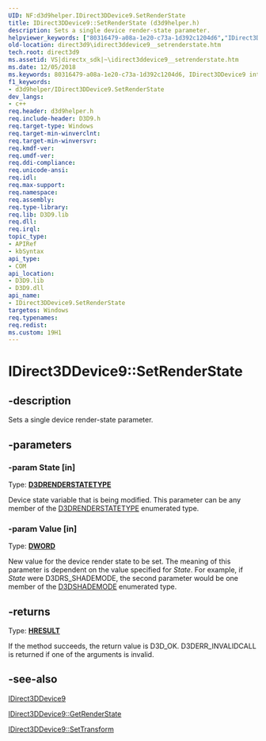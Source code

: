 ```yaml
---
UID: NF:d3d9helper.IDirect3DDevice9.SetRenderState
title: IDirect3DDevice9::SetRenderState (d3d9helper.h)
description: Sets a single device render-state parameter.
helpviewer_keywords: ["80316479-a08a-1e20-c73a-1d392c1204d6","IDirect3DDevice9 interface [Direct3D 9]","SetRenderState method","IDirect3DDevice9.SetRenderState","IDirect3DDevice9::SetRenderState","SetRenderState","SetRenderState method [Direct3D 9]","SetRenderState method [Direct3D 9]","IDirect3DDevice9 interface","d3d9helper/IDirect3DDevice9::SetRenderState","direct3d9.idirect3ddevice9__setrenderstate"]
old-location: direct3d9\idirect3ddevice9__setrenderstate.htm
tech.root: direct3d9
ms.assetid: VS|directx_sdk|~\idirect3ddevice9__setrenderstate.htm
ms.date: 12/05/2018
ms.keywords: 80316479-a08a-1e20-c73a-1d392c1204d6, IDirect3DDevice9 interface [Direct3D 9],SetRenderState method, IDirect3DDevice9.SetRenderState, IDirect3DDevice9::SetRenderState, SetRenderState, SetRenderState method [Direct3D 9], SetRenderState method [Direct3D 9],IDirect3DDevice9 interface, d3d9helper/IDirect3DDevice9::SetRenderState, direct3d9.idirect3ddevice9__setrenderstate
f1_keywords:
- d3d9helper/IDirect3DDevice9.SetRenderState
dev_langs:
- c++
req.header: d3d9helper.h
req.include-header: D3D9.h
req.target-type: Windows
req.target-min-winverclnt: 
req.target-min-winversvr: 
req.kmdf-ver: 
req.umdf-ver: 
req.ddi-compliance: 
req.unicode-ansi: 
req.idl: 
req.max-support: 
req.namespace: 
req.assembly: 
req.type-library: 
req.lib: D3D9.lib
req.dll: 
req.irql: 
topic_type:
- APIRef
- kbSyntax
api_type:
- COM
api_location:
- D3D9.lib
- D3D9.dll
api_name:
- IDirect3DDevice9.SetRenderState
targetos: Windows
req.typenames: 
req.redist: 
ms.custom: 19H1
---
```


# IDirect3DDevice9::SetRenderState


## -description


Sets a single device render-state parameter.


## -parameters




### -param State [in]

Type: <b><a href="https://docs.microsoft.com/windows/desktop/direct3d9/d3drenderstatetype">D3DRENDERSTATETYPE</a></b>

Device state variable that is being modified. This parameter can be any member of the <a href="https://docs.microsoft.com/windows/desktop/direct3d9/d3drenderstatetype">D3DRENDERSTATETYPE</a> enumerated type. 


### -param Value [in]

Type: <b><a href="https://docs.microsoft.com/windows/desktop/WinProg/windows-data-types">DWORD</a></b>

New value for the device render state to be set. The meaning of this parameter is dependent on the value specified for <i>State</i>. For example, if <i>State</i> were D3DRS_SHADEMODE, the second parameter would be one member of the <a href="https://docs.microsoft.com/windows/desktop/direct3d9/d3dshademode">D3DSHADEMODE</a> enumerated type. 


## -returns



Type: <b><a href="/windows/win32/com/structure-of-com-error-codes">HRESULT</a></b>

If the method succeeds, the return value is D3D_OK. D3DERR_INVALIDCALL is returned if one of the arguments is invalid.




## -see-also




<a href="https://docs.microsoft.com/windows/desktop/api/d3d9helper/nn-d3d9helper-idirect3ddevice9">IDirect3DDevice9</a>



<a href="https://docs.microsoft.com/windows/desktop/api/d3d9/nf-d3d9-idirect3ddevice9-getrenderstate">IDirect3DDevice9::GetRenderState</a>



<a href="https://docs.microsoft.com/windows/desktop/api/d3d9helper/nf-d3d9helper-idirect3ddevice9-settransform">IDirect3DDevice9::SetTransform</a>
 

 

